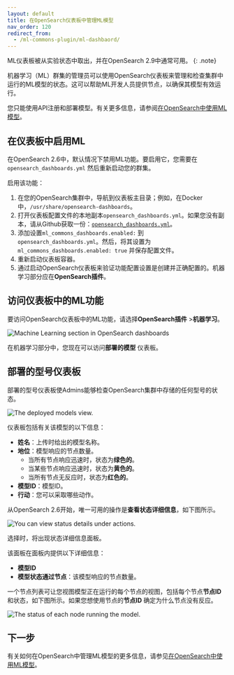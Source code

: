 ```yaml
---
layout: default
title: 在OpenSearch仪表板中管理ML模型
nav_order: 120
redirect_from:
  - /ml-commons-plugin/ml-dashbaord/
---
```


ML仪表板被从实验状态中取出，并在OpenSearch 2.9中通常可用。
{: .note}

机器学习（ML）群集的管理员可以使用OpenSearch仪表板来管理和检查集群中运行的ML模型的状态。这可以帮助ML开发人员提供节点，以确保其模型有效运行。

您只能使用API注册和部署模型。有关更多信息，请参阅[在OpenSearch中使用ML模型]({{site.url}}{{site.baseurl}}/ml-commons-plugin/model-serving-framework/)。

## 在仪表板中启用ML

在OpenSearch 2.6中，默认情况下禁用ML功能。要启用它，您需要在`opensearch_dashboards.yml` 然后重新启动您的群集。

启用该功能：

1. 在您的OpenSearch集群中，导航到仪表板主目录；例如，在Docker中，`/usr/share/opensearch-dashboards`。
2. 打开仪表板配置文件的本地副本`opensearch_dashboards.yml`。如果您没有副本，请从Github获取一份：[`opensearch_dashboards.yml`](https://github.com/opensearch-project/OpenSearch-Dashboards/blob/main/config/opensearch_dashboards.yml)。
3. 添加设置`ml_commons_dashboards.enabled:`  到`opensearch_dashboards.yml`。然后，将其设置为`ml_commons_dashboards.enabled: true` 并保存配置文件。
4. 重新启动仪表板容器。
5. 通过启动OpenSearch仪表板来验证功能配置设置是创建并正确配置的。机器学习部分应在**OpenSearch插件**。

## 访问仪表板中的ML功能

要访问OpenSearch仪表板中的ML功能，请选择**OpenSearch插件** >**机器学习**。

<img src="{{site.url}}{{site.baseurl}}/images/ml/ml-dashboard/ml-dashboard.png" alt="Machine Learning section in OpenSearch dashboards">

在机器学习部分中，您现在可以访问**部署的模型** 仪表板。

## 部署的型号仪表板

部署的型号仪表板使Admins能够检查OpenSearch集群中存储的任何型号的状态。

<img src="{{site.url}}{{site.baseurl}}/images/ml/ml-dashboard/deployed-models.png" alt="The deployed models view.">

仪表板包括有关该模型的以下信息：

- **姓名**：上传时给出的模型名称。
- **地位**：模型响应的节点数量。
   - 当所有节点响应迅速时，状态为**绿色的**。
   - 当某些节点响应迅速时，状态为**黄色的**。
   - 当所有节点无反应时，状态为**红色的**。
- **模型ID**：模型ID。
- **行动**：您可以采取哪些动作。

从OpenSearch 2.6开始，唯一可用的操作是**查看状态详细信息**，如下图所示。

<img src="{{site.url}}{{site.baseurl}}/images/ml/ml-dashboard/view-status-details.png" alt="You can view status details under actions.">

选择时，将出现状态详细信息面板。

该面板在面板内提供以下详细信息：

- **模型ID**
- **模型状态通过节点**：该模型响应的节点数量。

一个节点列表可让您视图模型正在运行的每个节点的视图，包括每个节点**节点ID** 和状态，如下图所示。如果您想使用节点的**节点ID** 确定为什么节点没有反应。

<img src="{{site.url}}{{site.baseurl}}/images/ml/ml-dashboard/model-node-details.png" alt="The status of each node running the model.">

## 下一步

有关如何在OpenSearch中管理ML模型的更多信息，请参见[在OpenSearch中使用ML模型]({{site.url}}{{site.baseurl}}/ml-commons-plugin/model-serving-framework/)。

